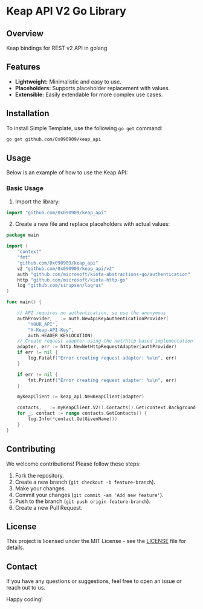 # Keap API V2 Go Library

## Overview

Keap bindings for REST v2 API in golang

## Features

- **Lightweight:** Minimalistic and easy to use.
- **Placeholders:** Supports placeholder replacement with values.
- **Extensible:** Easily extendable for more complex use cases.

## Installation

To install Simple Template, use the following `go get` command:

```bash
go get github.com/0x090909/keap_api
```

## Usage

Below is an example of how to use the Keap API:

### Basic Usage

1. Import the library:

```go
import "github.com/0x090909/keap_api"
```

2. Create a new file and replace placeholders with actual values:

```go
package main

import (
	"context"
	"fmt"
	"github.com/0x090909/keap_api"
	v2 "github.com/0x090909/keap_api/v2"
	auth "github.com/microsoft/kiota-abstractions-go/authentication"
	http "github.com/microsoft/kiota-http-go"
	log "github.com/sirupsen/logrus"
)

func main() {

	// API requires no authentication, so use the anonymous
	authProvider, _ := auth.NewApiKeyAuthenticationProvider(
		"YOUR_API",
		"X-Keap-API-Key",
		auth.HEADER_KEYLOCATION)
	// Create request adapter using the net/http-based implementation
	adapter, err := http.NewNetHttpRequestAdapter(authProvider)
	if err != nil {
		log.Fatalf("Error creating request adapter: %v\n", err)
	}

	if err != nil {
		fmt.Printf("Error creating request adapter: %v\n", err)
	}

	myKeapClient := keap_api.NewKeapClient(adapter)

	contacts, _ := myKeapClient.V2().Contacts().Get(context.Background(), &v2.ContactsRequestBuilderGetRequestConfiguration{})
	for _, contact := range contacts.GetContacts() {
		log.Info(*contact.GetGivenName())
	}
}

```

## Contributing

We welcome contributions! Please follow these steps:

1. Fork the repository.
2. Create a new branch (`git checkout -b feature-branch`).
3. Make your changes.
4. Commit your changes (`git commit -am 'Add new feature'`).
5. Push to the branch (`git push origin feature-branch`).
6. Create a new Pull Request.

## License

This project is licensed under the MIT License - see the [LICENSE](LICENSE) file for details.

## Contact

If you have any questions or suggestions, feel free to open an issue or reach out to us.

Happy coding!